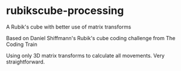 # rubikscube-processing
A Rubik's cube with better use of matrix transforms

Based on Daniel Shiffmann's Rubik's cube coding challenge from The Coding Train

Using only 3D matrix transforms to calculate all movements. Very straightforward.
